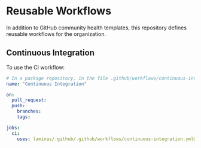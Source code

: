 # Reusable Workflows

In addition to GitHub community health templates, this repository defines reusable workflows for the organization.

## Continuous Integration

To use the CI workflow:

```yaml
# In a package repository, in the file .github/workflows/continuous-integration.yml:
name: "Continuous Integration"

on:
  pull_request:
  push:
    branches:
    tags:

jobs:
  ci:
    uses: laminas/.github/.github/workflows/continuous-integration.yml@ci-v1
```
